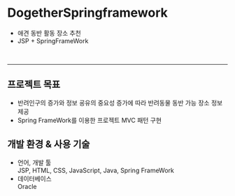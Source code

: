 # DogetherSpringframework
- 애견 동반 활동 장소 추천
- JSP + SpringFrameWork
<br>
  
---
## 프로젝트 목표
- 반려인구의 증가와 정보 굥유의 중요성 증가에 따라 반려동물 동반 가능 장소 정보 제공
- Spring FrameWork를 이용한 프로젝트 MVC 패턴 구현

## 개발 환경 & 사용 기술
- 언어, 개발 툴 <br>
JSP, HTML, CSS, JavaScript, Java, Spring FrameWork
- 데이터베이스 <br>
Oracle
